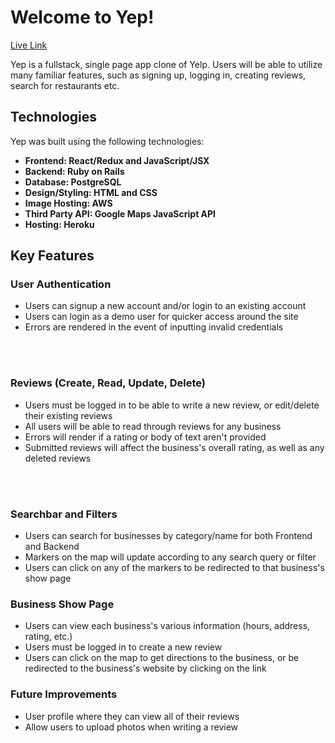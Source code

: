 # Welcome to Yep!

[Live Link](https://yepppp.herokuapp.com/#/)

Yep is a fullstack, single page app clone of Yelp. Users will be able to utilize many familiar features, such as signing up, logging in, creating reviews, search for restaurants etc. 

## Technologies

Yep was built using the following technologies:
</br>
* <b>Frontend: React/Redux and JavaScript/JSX</b>
* <b>Backend: Ruby on Rails</b>
* <b>Database: PostgreSQL</b>
* <b>Design/Styling: HTML and CSS</b>
* <b>Image Hosting: AWS</b>
* <b>Third Party API: Google Maps JavaScript API</b>
* <b>Hosting: Heroku</b>

## Key Features

### User Authentication

* Users can signup a new account and/or login to an existing account
* Users can login as a demo user for quicker access around the site
* Errors are rendered in the event of inputting invalid credentials

</br>
</br>

### Reviews (Create, Read, Update, Delete)

* Users must be logged in to be able to write a new review, or edit/delete their existing reviews
* All users will be able to read through reviews for any business
* Errors will render if a rating or body of text aren't provided
* Submitted reviews will affect the business's overall rating, as well as any deleted reviews

</br>
</br>

### Searchbar and Filters

* Users can search for businesses by category/name for both Frontend and Backend
* Markers on the map will update according to any search query or filter
* Users can click on any of the markers to be redirected to that business's show page


### Business Show Page

* Users can view each business's various information (hours, address, rating, etc.)
* Users must be logged in to create a new review
* Users can click on the map to get directions to the business, or be redirected to the business's website by clicking on the link


### Future Improvements

* User profile where they can view all of their reviews
* Allow users to upload photos when writing a review


